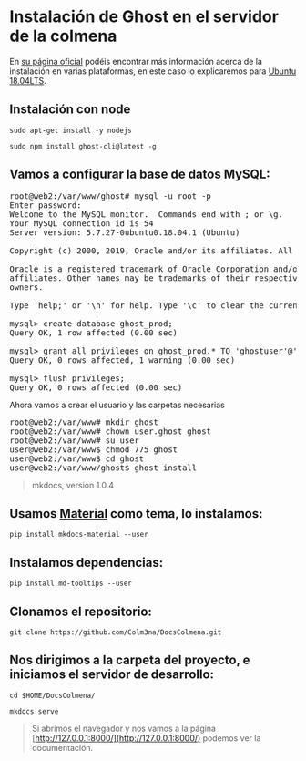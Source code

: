# Instalación de Ghost en el servidor de la colmena

En [su página oficial](https://ghost.org/docs/install/ubuntu/) podéis encontrar más información acerca de la instalación en varias plataformas, en este caso lo explicaremos para [Ubuntu 18.04LTS](https://ubuntu.com).

## Instalación con node

`sudo apt-get install -y nodejs` 

`sudo npm install ghost-cli@latest -g`

## Vamos a configurar la base de datos MySQL:

<pre>
root@web2:/var/www/ghost# mysql -u root -p
Enter password: 
Welcome to the MySQL monitor.  Commands end with ; or \g.
Your MySQL connection id is 54
Server version: 5.7.27-0ubuntu0.18.04.1 (Ubuntu)

Copyright (c) 2000, 2019, Oracle and/or its affiliates. All rights reserved.

Oracle is a registered trademark of Oracle Corporation and/or its
affiliates. Other names may be trademarks of their respective
owners.

Type 'help;' or '\h' for help. Type '\c' to clear the current input statement.

mysql> create database ghost_prod;
Query OK, 1 row affected (0.00 sec)

mysql> grant all privileges on ghost_prod.* TO 'ghostuser'@'localhost' identified by 'SECRET_PASSWORD';
Query OK, 0 rows affected, 1 warning (0.00 sec)

mysql> flush privileges;
Query OK, 0 rows affected (0.00 sec)
</pre>

Ahora vamos a crear el usuario y las carpetas necesarias

<pre>
root@web2:/var/www# mkdir ghost
root@web2:/var/www# chown user.ghost ghost
root@web2:/var/www# su user
user@web2:/var/www$ chmod 775 ghost
user@web2:/var/www$ cd ghost
user@web2:/var/www/ghost$ ghost install
</pre>

>mkdocs, version 1.0.4

## Usamos [Material](https://squidfunk.github.io/mkdocs-material/) como tema, lo instalamos:
`pip install mkdocs-material --user`

## Instalamos dependencias:
`pip install md-tooltips --user`

## Clonamos el repositorio:
`git clone https://github.com/Colm3na/DocsColmena.git`

## Nos dirigimos a la carpeta del proyecto, e iniciamos el servidor de desarrollo:
`cd $HOME/DocsColmena/` 

`mkdocs serve`

> Si abrimos el navegador y nos vamos a la página [http://127.0.0.1:8000/](http://127.0.0.1:8000/) podemos ver la documentación.
